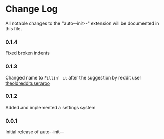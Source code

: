 # Change Log
All notable changes to the "auto--init--" extension will be documented in this file.

### 0.1.4
Fixed broken indents

### 0.1.3
Changed name to `Fillin' it` after the suggestion by reddit user [theoldreddituseraroo](https://www.reddit.com/user/theoldreddituseraroo/)

### 0.1.2
Added and implemented a settings system

### 0.0.1
Initial release of auto--init--